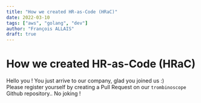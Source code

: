 ```yaml
---
title: "How we created HR-as-Code (HRaC)"
date: 2022-03-10
tags: ["aws", "golang", "dev"]
author: "François ALLAIS"
draft: true
---
```


# How we created HR-as-Code (HRaC)

Hello you ! You just arrive to our company, glad you joined us :)  
Please register yourself by creating a Pull Request on our `trombinoscope` Github repository.. No joking !

